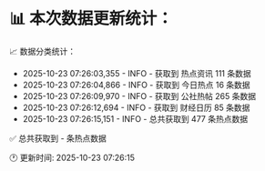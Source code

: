 📊 本次数据更新统计：
==========================

📈 数据分类统计：
- 2025-10-23 07:26:03,355 - INFO - 获取到 热点资讯 111 条数据
- 2025-10-23 07:26:04,866 - INFO - 获取到 今日热点 16 条数据
- 2025-10-23 07:26:09,970 - INFO - 获取到 公社热帖 265 条数据
- 2025-10-23 07:26:12,694 - INFO - 获取到 财经日历 85 条数据
- 2025-10-23 07:26:15,151 - INFO - 总共获取到 477 条热点数据

✅ 总共获取到 - 条热点数据

🕐 更新时间: 2025-10-23 07:26:15
